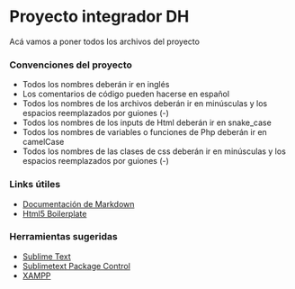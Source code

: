 # Proyecto integrador DH

Acá vamos a poner todos los archivos del proyecto


### Convenciones del proyecto

* Todos los nombres deberán ir en inglés
* Los comentarios de código pueden hacerse en español
* Todos los nombres de los archivos deberán ir en minúsculas y los espacios reemplazados por guiones (-)
* Todos los nombres de los inputs de Html deberán ir en snake_case
* Todos los nombres de variables o funciones de Php deberán ir en camelCase
* Todos los nombres de las clases de css deberán ir en minúsculas y los espacios reemplazados por guiones (-)

### Links útiles

*   [Documentación de Markdown](https://daringfireball.net/projects/markdown/)
*   [Html5 Boilerplate](https://html5boilerplate.com/)

### Herramientas sugeridas

*   [Sublime Text]()
*   [Sublimetext Package Control](https://packagecontrol.io/)
*   [XAMPP]()